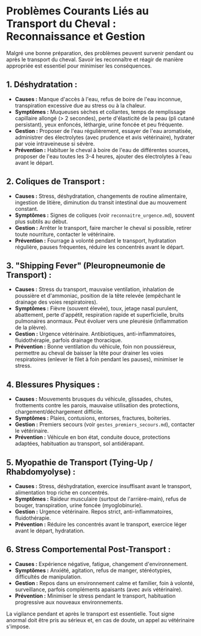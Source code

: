 # Problèmes Courants Liés au Transport du Cheval : Reconnaissance et Gestion

Malgré une bonne préparation, des problèmes peuvent survenir pendant ou après le transport du cheval. Savoir les reconnaître et réagir de manière appropriée est essentiel pour minimiser les conséquences.

## 1. Déshydratation :

*   **Causes :** Manque d'accès à l'eau, refus de boire de l'eau inconnue, transpiration excessive due au stress ou à la chaleur.
*   **Symptômes :** Muqueuses sèches et collantes, temps de remplissage capillaire allongé (> 2 secondes), perte d'élasticité de la peau (pli cutané persistant), yeux enfoncés, léthargie, urine foncée et peu fréquente.
*   **Gestion :** Proposer de l'eau régulièrement, essayer de l'eau aromatisée, administrer des électrolytes (avec prudence et avis vétérinaire), hydrater par voie intraveineuse si sévère.
*   **Prévention :** Habituer le cheval à boire de l'eau de différentes sources, proposer de l'eau toutes les 3-4 heures, ajouter des électrolytes à l'eau avant le départ.

## 2. Coliques de Transport :

*   **Causes :** Stress, déshydratation, changements de routine alimentaire, ingestion de litière, diminution du transit intestinal due au mouvement constant.
*   **Symptômes :** Signes de coliques (voir `reconnaitre_urgence.md`), souvent plus subtils au début.
*   **Gestion :** Arrêter le transport, faire marcher le cheval si possible, retirer toute nourriture, contacter le vétérinaire.
*   **Prévention :** Fourrage à volonté pendant le transport, hydratation régulière, pauses fréquentes, réduire les concentrés avant le départ.

## 3. "Shipping Fever" (Pleuropneumonie de Transport) :

*   **Causes :** Stress du transport, mauvaise ventilation, inhalation de poussière et d'ammoniac, position de la tête relevée (empêchant le drainage des voies respiratoires).
*   **Symptômes :** Fièvre (souvent élevée), toux, jetage nasal purulent, abattement, perte d'appétit, respiration rapide et superficielle, bruits pulmonaires anormaux. Peut évoluer vers une pleurésie (inflammation de la plèvre).
*   **Gestion :** Urgence vétérinaire. Antibiotiques, anti-inflammatoires, fluidothérapie, parfois drainage thoracique.
*   **Prévention :** Bonne ventilation du véhicule, foin non poussiéreux, permettre au cheval de baisser la tête pour drainer les voies respiratoires (enlever le filet à foin pendant les pauses), minimiser le stress.

## 4. Blessures Physiques :

*   **Causes :** Mouvements brusques du véhicule, glissades, chutes, frottements contre les parois, mauvaise utilisation des protections, chargement/déchargement difficile.
*   **Symptômes :** Plaies, contusions, entorses, fractures, boiteries.
*   **Gestion :** Premiers secours (voir `gestes_premiers_secours.md`), contacter le vétérinaire.
*   **Prévention :** Véhicule en bon état, conduite douce, protections adaptées, habituation au transport, sol antidérapant.

## 5. Myopathie de Transport (Tying-Up / Rhabdomyolyse) :

*   **Causes :** Stress, déshydratation, exercice insuffisant avant le transport, alimentation trop riche en concentrés.
*   **Symptômes :** Raideur musculaire (surtout de l'arrière-main), refus de bouger, transpiration, urine foncée (myoglobinurie).
*   **Gestion :** Urgence vétérinaire. Repos strict, anti-inflammatoires, fluidothérapie.
*   **Prévention :** Réduire les concentrés avant le transport, exercice léger avant le départ, hydratation.

## 6. Stress Comportemental Post-Transport :

*   **Causes :** Expérience négative, fatigue, changement d'environnement.
*   **Symptômes :** Anxiété, agitation, refus de manger, stéréotypies, difficultés de manipulation.
*   **Gestion :** Repos dans un environnement calme et familier, foin à volonté, surveillance, parfois compléments apaisants (avec avis vétérinaire).
*   **Prévention :** Minimiser le stress pendant le transport, habituation progressive aux nouveaux environnements.

La vigilance pendant et après le transport est essentielle. Tout signe anormal doit être pris au sérieux et, en cas de doute, un appel au vétérinaire s'impose.
